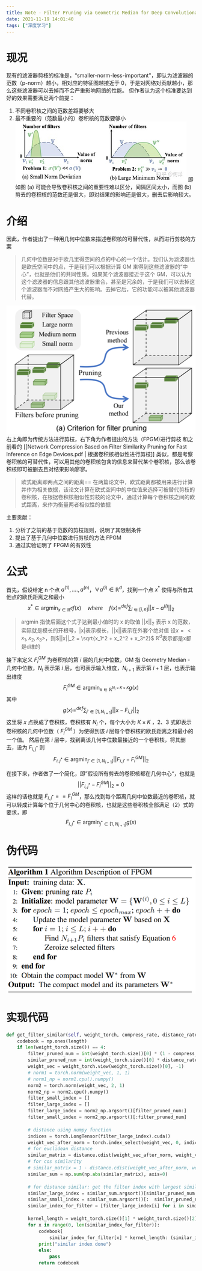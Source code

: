 ```yaml
---
title: Note - Filter Pruning via Geometric Median for Deep Convolutional Neural Networks Acceleration
date: 2021-11-19 14:01:40
tags: ["深度学习"]
---
```

# 现况
现有的滤波器剪枝的标准是，“smaller-norm-less-important"，即认为滤波器的范数（p-norm）越小，相对应的特征图越接近于 0，于是对网络对贡献越小，那么这些滤波器可以去掉而不会严重影响网络的性能。
但作者认为这个标准要达到好的效果需要满足两个前提：

1. 不同卷积核之间的范数差距要够大
2. 最不重要的（范数最小的）卷积核的范数要够小
![](../attachment/论文笔记/Pasted_image_20211118154042.png)
即如图 (a) 可能会导致卷积核之间的重要性难以区分，间隔区间太小，而图 (b) 剪去的卷积核的范数还是很大，即对结果的影响还是很大，删去后影响较大。

# 介绍
因此，作者提出了一种用几何中位数来描述卷积核的可替代性，从而进行剪枝的方案
> 几何中位数是对于欧几里得空间的点的中心的一个估计。我们认为滤波器也是欧氏空间中的点，于是我们可以根据计算 GM 来得到这些滤波器的“中心”，也就是他们的共同性质。如果某个滤波器接近于这个 GM，可以认为这个滤波器的信息跟其他滤波器重合，甚至是冗余的，于是我们可以去掉这个滤波器而不对网络产生大的影响。去掉它后，它的功能可以被其他滤波器代替。

![](../attachment/论文笔记/Pasted_image_20211118154512.png)
右上角即为传统方法进行剪枝，右下角为作者提出的方法（FPGM)进行剪枝
和之前看的 [[Network Compression Based on Filter Similarity Pruning for Fast Inference on Edge Devices.pdf | 根据卷积核相似性进行剪枝]] 类似，都是考察卷积核的可替代性，可以用其他的卷积核包含的信息来替代某个卷积核，那么该卷积核即可被删去且对结果影响寥寥。

>欧式距离即两点之间的距离==
在两篇论文中，欧式距离都被用来进行计算并作为相关依据，该论文计算在欧式空间中的中位值来选择可被替代剪枝的卷积核，在根据卷积核相似性剪枝的论文中，通过计算每个卷积核之间的欧式距离，来作为衡量两者相似性的依据

主要贡献：
1. 分析了之前的基于范数的剪枝规则，说明了其限制条件
2. 提出了基于几何中位数进行剪枝的方法 FPGM
3. 通过实验证明了 FPGM 的有效性


# 公式
首先，假设给定 n 个点 $a^{(1)},....,a^{(n)}$，$\forall a^{(i)} \in \mathbb{R}^d$，找到一个点 $x^*$ 使得与所有其他点的欧氏距离之和最小$$x^* \in \mathop{argmin}_{x \in \mathbb{R}^d}f(x)\quad where\quad f(x) \mathop=^{def} \sum_{i \in [i,n]} ||x-a^{(i)}||_2 \tag{1}$$

> argmin 指使后面这个式子达到最小值时的 x 的取值
$||x||_2$ 表示 x 的范数，实际就是模长的开根号，|x|表示模长，||x||表示在外套个绝对值
设$x=<x_1,x_2,x_3>$，则$||x||_2 = \sqrt{x_1^2 + x_2^2 + x_3^2}$
$\mathbb{R}^d$表示都是x都是d维的

接下来定义 $F_i^{GM}$ 为卷积核的第 $i$ 层的几何中位数，GM 指 Geometry Median - 几何中位数，$N_i$ 表示第 $i$ 层，也可表示输入维度，$N_{i+1}$ 表示第 $i+1$ 层，也表示输出维度
$$F_i^{GM}\in\mathop{argmin}_{x \in\mathbb{R}^{N_i \times K \times K}}g(x) \tag{2}$$
其中
$$g(x)\mathop{=}^{def}\sum_{j'\in[1,N_{i+1}]}||x-F_{i,j'}||_2 \tag{3}$$
这里将 $x$ 点换成了卷积核，卷积核有 $N_i$ 个，每个大小为 $K \times K$ ，2、3 式即表示卷积核的几何中位数（ $F_i^{GM}$ ）为使得到该 $i$ 层每个卷积核的欧氏距离之和最小的一个值。
然后在第 $i$ 层中，找到离该几何中位数最接近的一个卷积核，将其删去，设为 $F_{i,j^*}$ 则
$$F_{i,j^*}\in\mathop{argmin}_{j'\in[1,N_{i+1}]}||F_{i,j'}-F_i^{GM}||_2 \tag{4}$$

在接下来，作者做了一个简化，即”假设所有剪去的卷积核都在几何中心“，也就是
$$||F_{i,j^*}-F_i^{GM}||_2 = 0 \tag{5}$$
这样的话也就是 $F_{i,j^*}==F_i^{GM}$，那么找到每个距离几何中位数最近的卷积核，就可以转成计算每个位于几何中心的卷积核，也就是这些卷积核全部满足（2）式的要求，即$$F_{i,j^*}\in\mathop{argmin}_{j^*\in[1,N_{i+1}]}g(x) \tag{6}$$


# 伪代码
![](../attachment/论文笔记/Pasted_image_20211118172210.png)

# 实现代码
```python
def get_filter_similar(self, weight_torch, compress_rate, distance_rate, length):
    codebook = np.ones(length)
    if len(weight_torch.size()) == 4:
        filter_pruned_num = int(weight_torch.size()[0] * (1 - compress_rate))
        similar_pruned_num = int(weight_torch.size()[0] * distance_rate)
        weight_vec = weight_torch.view(weight_torch.size()[0], -1)
        # norm1 = torch.norm(weight_vec, 1, 1)
        # norm1_np = norm1.cpu().numpy()
        norm2 = torch.norm(weight_vec, 2, 1)
        norm2_np = norm2.cpu().numpy()
        filter_small_index = []
        filter_large_index = []
        filter_large_index = norm2_np.argsort()[filter_pruned_num:]
        filter_small_index = norm2_np.argsort()[:filter_pruned_num]

        # distance using numpy function
        indices = torch.LongTensor(filter_large_index).cuda()
        weight_vec_after_norm = torch.index_select(weight_vec, 0, indices).cpu().numpy()
        # for euclidean distance
        similar_matrix = distance.cdist(weight_vec_after_norm, weight_vec_after_norm, 'euclidean')
        # for cos similarity
        # similar_matrix = 1 - distance.cdist(weight_vec_after_norm, weight_vec_after_norm, 'cosine')
        similar_sum = np.sum(np.abs(similar_matrix), axis=0)

        # for distance similar: get the filter index with largest similarity == small distance
        similar_large_index = similar_sum.argsort()[similar_pruned_num:]
        similar_small_index = similar_sum.argsort()[:  similar_pruned_num]
        similar_index_for_filter = [filter_large_index[i] for i in similar_small_index]

        kernel_length = weight_torch.size()[1] * weight_torch.size()[2] * weight_torch.size()[3]
        for x in range(0, len(similar_index_for_filter)):
            codebook[
                similar_index_for_filter[x] * kernel_length: (similar_index_for_filter[x] + 1) * kernel_length] = 0
            print("similar index done")
            else:
                pass
            return codebook
```